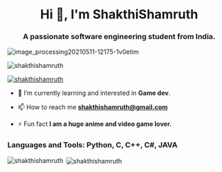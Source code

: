 <h1 align="center">Hi 👋, I'm ShakthiShamruth</h1>
<h3 align="center">A passionate software engineering student from India.</h3>

![image_processing20210511-12175-1v0etim](https://user-images.githubusercontent.com/89314693/210177987-94bb3cde-7d14-48f8-ae3f-4aa08ab3994c.gif)

<p align="left"> <img src="https://komarev.com/ghpvc/?username=shakthishamruth&label=Profile%20views&color=0e75b6&style=flat" alt="shakthishamruth" /> </p>

<p align="left"> <a href="https://github.com/ryo-ma/github-profile-trophy"><img src="https://github-profile-trophy.vercel.app/?username=shakthishamruth" alt="shakthishamruth" /></a> </p>

- 🌱 I’m currently learning and interested in **Game dev**.

- 📫 How to reach me **shakthishamruth@gmail.com**

- ⚡ Fun fact **I am a huge anime and video game lover.**

<h3 align="left">Languages and Tools: Python, C, C++, C#, JAVA</h3>

<p><img align="left" src="https://github-readme-stats.vercel.app/api/top-langs?username=shakthishamruth&show_icons=true&locale=en&layout=compact" alt="shakthishamruth" /></p>

<p>&nbsp;<img align="center" src="https://github-readme-stats.vercel.app/api?username=shakthishamruth&show_icons=true&locale=en" alt="shakthishamruth" /></p>
